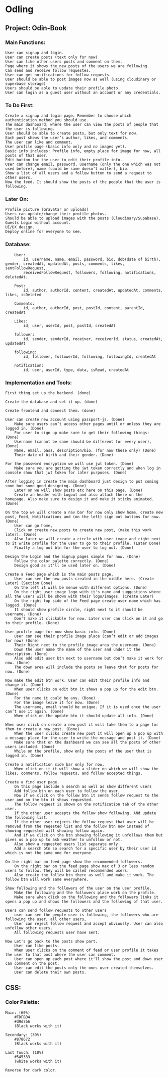 # Odling

## Project: Odin-Book

### Main Functions:

    User can signup and login.
    User can create posts (text only for now)
    User can like other users posts and comment on them.
    Page where it shows the new posts of the users we are following.
    Can send and receive follow requestes.
    User can get notifications for follow requests.
    User should be able to post images now as well (using cloudinary or superbase storage)
    Users should be able to update their profile photo.
    User can login as a guest user without an account or any credentials.

### To Do First:

    Create a signup and login page. Remember to choose which authentication method you should use.
    The main dashboard, where the user can view the posts of people that the user is following.
    User should be able to create posts, but only text for now.
    Each post shows the user’s author, likes, and comments.
    The user can like and comment.
    User profile page (basic info only and no images yet).
    Basic info includes: Profile info, empty place for image for now, all posts of that user.
    Edit button for the user to edit their profile info.
    User can change email, password, username (only the one which was not used before), name (could be same doesn’t matter), bio.
    Show a list of all users and a follow button to send a request to other users.
    Now the feed. It should show the posts of the people that the user is following.

### Later On:

    Profile picture (Gravatar or uploads)
    Users can update/change their profile photos.
    Should be able to upload images with the posts (Cloudinary/Supabase).
    Guests Login without account.
    UI/UX design.
    Deploy online for everyone to see.

### Database:

        User:
            id, username, name, email, password, bio, dob(date of birth), gender, createdAt, updatedAt, posts, comments, likes, sentFollowRequest,
            receivedFollowRequest, followers, following, notifications, deletedAt.

        Post:
            id, author, authorId, content, createdAt, updatedAt, comments, likes, isDeleted

        Comments:
            id, author, authorId, post, postId, content, parentId, createdAt

        Likes:
            id, user, userId, post, postId, createdAt

        follower:
            id, sender, senderId, receiver, receiverId, status, createdAt, updatedAt

        following:
            id, follower, followerId, following, followingId, createdAt

        notification:
            id, user, userId, type, data, isRead, createdAt

### Implementation and Tools:

    First thing set up the backend. (done)

    Create the database and set it up. (done)

    Create frontend and connect them. (done)

    User can create new account using passport-js. (Done)
        Make sure users can’t access other pages until or unless they are logged in. (Done)
        For user to sign up make sure to get their following things: (Done)
        Username (cannot be same should be different for every user), (Done)
        Name, email, pass, description/bio. (for now these only) (Done)
        Their date of birth and their gender. (Done)

    For the password encryption we will use jwt token. (Done)
        Make sure you are getting the jwt token correctly and when log in console show that jwt token for later purposes. (Done)

    After logging in create the main dashboard just design to put coming soon but some good designing. (Done)
        Later on we will show posts etc here on this page. (Done)
        Create an header with Logout and also attach there on the homepage. Also make sure to design it and make it sticky animated. (Done)

    On the top we will create a nav bar for now only show home, create new post, Feed, Notifications and (on the left) sign out buttons for now. (Done)
        User can go home,
        Click on create new posts to create new post, (make this work later). (Done)
        Also later we will create a circle with user image and right next to it write profile for the user to go to their profile. (Later Done)
        Finally a log out btn for the user to log out. (Done)

    Design the Login and the Signup pages simple for now. (Done)
        Follow the color palette correctly. (Done)
        Design good as it'll be used later on. (Done)

    Create a Feed page which is the main posts page.
        User can see the new posts created in the middle here. (Create Later) (Section Done)
        On the left it will be menue with different options. (Done)
        On the right user image logo with it's name and suggestions where all the users will be shown with their logo/images. (Create Later)
        On the right top side of the Feed page create user name which has logged. (Done)
        It should show profile circle, right next to it should be username. (Done)
        Don’t make it clickable for now. Later user can click on it and go to their profile. (Done)

    User profile page for now show basic info. (Done)
        User can see their profile image place (can’t edit or add images for now) (Done)
        Their Right next to the profile image area the username. (Done)
        Down the user name the name of the user and under it the description. (Done)
        Also add edit user btn next to username but don’t make it work for now. (Done)
        The down area will include the posts so leave that for posts for now. (Done)

    Now make the edit btn work. User can edit their profile info and change it. (Done)
        When user clicks on edit btn it shows a pop up for the edit btn. (Done)
        For the name it could be any. (Done)
        For the image leave it for now. (Done)
        The username, email should be unique. If it is used once the user can’t use it again. (Done)
        When click on the update btn it should update all info. (Done)

    When user click on create a new post it will take them to a page for them to create a new post. (Done)
        When the user clicks create new post it will open up a pop up with a message place for the user to write the message and post it. (Done)
        Make sure that on the dashboard we can see all the posts of other users included. (Done)
        While on the profile, show only the posts of the user that is logged in. (Done)

    Create a notification side bar only for now.
        When click on it it will show a slider on which we will show the likes, comments, follow requests, and follow accepted things.

    Create a find user page.
        On this page include a search as well as show different users
        Add follow btn on each user to follow the user.
        Now if we click on the follow btn it sends follow request to the user and on the btn it shows requested.
        The follow request is shown on the notification tab of the other user.
        If the other user accepts the follow show following. ANd update the following list.
        If the other user rejects the follow request that user will be removed from the reqested list and the follow btn now instead of showing requested will showing follow again.
        And if we click on the btn showing following it unfollows them but gives us a pop up to ask weather to unfollow or not.
        Also show a requested users list separate only.
        Add a search btn so search for a specific user by their user id which is not the same one for everyone.

    On the right bar on feed page show the recommended followers.
        On the right bar on the feed page show max of 3 or less random users to follow. They will be called recommended users.
        Also create the follow btn there as well and make it work. The follow btn will work same everywhere.

    Show following and the followers of the user on the user profile.
        Make the following and the followers place work on the profile.
        Make sure when click on the following and the followers links it opens a pop up and shows the followers and the following of that user.

    Users can send follow requests to other users
        user can see the people user is following, the followers who are following the user, all other users,
        User can reject follow request and accept obviously. User can also unfollow other users.
        All following requests user have sent.

    Now Let's go back to the posts show part.
        User can like posts.
        When user clicks on the comment of feed or user profile it takes the user to that post where the user can comment.
        User can open up each post where it'll show the post and down user can comment on the post.
        User can edit the posts only the ones user created themselves.
        User can delete their own posts.

## CSS:

### Color Palette:

    Main: (60%)
        #FDFBD4
        #d9d7b6
        (Black works with it)

    Secondary: (30%)
        #878672
        (Black works with it)

    Last Touch: (10%)
        #545333
        (white works with it)

    Reverse for dark color.
